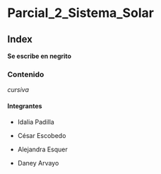 # Parcial_2_Sistema_Solar

## Index
__Se escribe en negrito__

### Contenido
_cursiva_

#### Integrantes 

- Idalia Padilla 

- César Escobedo 

- Alejandra Esquer 

- Daney Arvayo 
